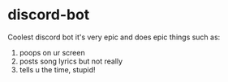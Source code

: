 # discord-bot
Coolest discord bot
it's very epic and does epic things
such as: 
1. poops on ur screen
2. posts song lyrics but not really
3. tells u the time, stupid!
